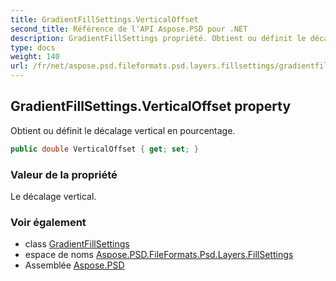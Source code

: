 ```yaml
---
title: GradientFillSettings.VerticalOffset
second_title: Référence de l'API Aspose.PSD pour .NET
description: GradientFillSettings propriété. Obtient ou définit le décalage vertical en pourcentage.
type: docs
weight: 140
url: /fr/net/aspose.psd.fileformats.psd.layers.fillsettings/gradientfillsettings/verticaloffset/
---
```

## GradientFillSettings.VerticalOffset property

Obtient ou définit le décalage vertical en pourcentage.

```csharp
public double VerticalOffset { get; set; }
```

### Valeur de la propriété

Le décalage vertical.

### Voir également

* class [GradientFillSettings](../)
* espace de noms [Aspose.PSD.FileFormats.Psd.Layers.FillSettings](../../gradientfillsettings/)
* Assemblée [Aspose.PSD](../../../)


